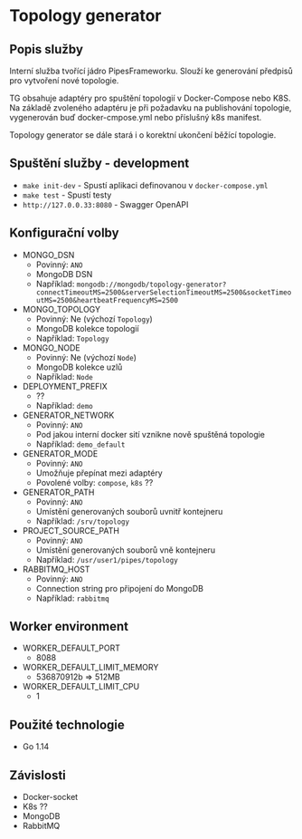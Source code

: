 # Topology generator

## Popis služby
Interní služba tvořící jádro PipesFrameworku. Slouží ke generování předpisů pro vytvoření nové topologie.

TG obsahuje adaptéry pro spuštění topologií v  Docker-Compose nebo K8S. 
Na základě zvoleného adaptéru je při požadavku na publishování topologie, vygenerován buď docker-cmpose.yml nebo příslušný k8s manifest. 

Topology generator se dále stará i o korektní ukončení běžící topologie.

## Spuštění služby - development
- `make init-dev` - Spustí aplikaci definovanou v `docker-compose.yml`
- `make test` - Spustí testy
- `http://127.0.0.33:8080` - Swagger OpenAPI

## Konfigurační volby
- MONGO_DSN
    - Povinný: `ANO`
    - MongoDB DSN
    - Například: `mongodb://mongodb/topology-generator?connectTimeoutMS=2500&serverSelectionTimeoutMS=2500&socketTimeoutMS=2500&heartbeatFrequencyMS=2500`
- MONGO_TOPOLOGY
    - Povinný: Ne (výchozí `Topology`)
    - MongoDB kolekce topologií
    - Například: `Topology`
- MONGO_NODE
    - Povinný: Ne (výchozí `Node`)
    - MongoDB kolekce uzlů
    - Například: `Node`
- DEPLOYMENT_PREFIX
    - ??
    - Například: `demo`
- GENERATOR_NETWORK 
    - Povinný: `ANO`
    - Pod jakou interní docker sití vznikne nově spuštěná topologie
    - Například: `demo_default`
- GENERATOR_MODE
    - Povinný: `ANO`
    - Umožňuje přepínat mezi adaptéry
    - Povolené volby: `compose`, `k8s` ??
- GENERATOR_PATH
    - Povinný: `ANO`
    - Umístění generovaných souborů uvnitř kontejneru
    - Například: `/srv/topology`
- PROJECT_SOURCE_PATH
    - Povinný: `ANO`
    - Umístění generovaných souborů vně kontejneru
    - Například: `/usr/user1/pipes/topology`
- RABBITMQ_HOST
    - Povinný: `ANO`
    - Connection string pro připojení do MongoDB
    - Například: `rabbitmq`

## Worker environment
- WORKER_DEFAULT_PORT
    * 8088
- WORKER_DEFAULT_LIMIT_MEMORY
    * 536870912b => 512MB
- WORKER_DEFAULT_LIMIT_CPU
    * 1

## Použité technologie
- Go 1.14

## Závislosti
- Docker-socket
- K8s ??
- MongoDB
- RabbitMQ